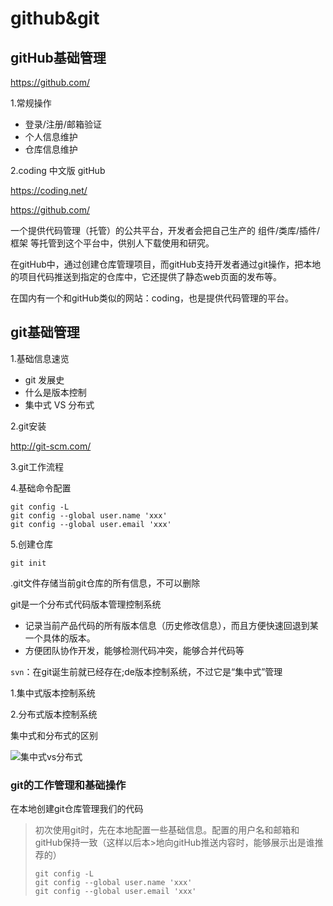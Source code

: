 # github&git

## gitHub基础管理

https://github.com/

1.常规操作

- 登录/注册/邮箱验证
- 个人信息维护
- 仓库信息维护

2.coding 中文版 gitHub

https://coding.net/

https://github.com/

一个提供代码管理（托管）的公共平台，开发者会把自己生产的 组件/类库/插件/框架 等托管到这个平台中，供别人下载使用和研究。

在gitHub中，通过创建仓库管理项目，而gitHub支持开发者通过git操作，把本地的项目代码推送到指定的仓库中，它还提供了静态web页面的发布等。

在国内有一个和gitHub类似的网站：coding，也是提供代码管理的平台。



## git基础管理

1.基础信息速览

- git 发展史
- 什么是版本控制
- 集中式 VS 分布式

2.git安装

http://git-scm.com/

3.git工作流程

4.基础命令配置

```shell
git config -L
git config --global user.name 'xxx'
git config --global user.email 'xxx'
```

5.创建仓库

```shell
git init
```

.git文件存储当前git仓库的所有信息，不可以删除

 

git是一个分布式代码版本管理控制系统

- 记录当前产品代码的所有版本信息（历史修改信息），而且方便快速回退到某一个具体的版本。
- 方便团队协作开发，能够检测代码冲突，能够合并代码等

`svn`：在git诞生前就已经存在;de版本控制系统，不过它是“集中式”管理

1.集中式版本控制系统

2.分布式版本控制系统

集中式和分布式的区别

![集中式vs分布式](~@img/集中式vs分布式.png)

### git的工作管理和基础操作

在本地创建git仓库管理我们的代码

>初次使用git时，先在本地配置一些基础信息。配置的用户名和邮箱和gitHub保持一致（这样以后本>地向gitHub推送内容时，能够展示出是谁推荐的）
>```shell
>git config -L
>git config --global user.name 'xxx'
>git config --global user.email 'xxx'
>```

